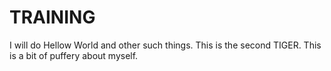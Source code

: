 # TRAINING
I will do Hellow World and other such things. 
This is the second TIGER.
This is a  bit of puffery about myself. 
